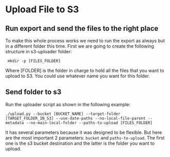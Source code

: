 # Upload File to S3

## Run export and send the files to the right place

To make this whole process works we need to run the export as always but in a different folder this time.
First we are going to create the following structure in s3-uploader folder:

` mkdir -p [FILES_FOLDER]`

Where [FOLDER] is the folder in charge to hold all the files that you want to upload to S3. You could use whatever name you want for this folder.

## Send folder to s3

Run the uploader script as shown in the following example:

```
./upload.py --bucket [BUCKET_NAME] --target-folder [TARGET_FOLDER_IN_S3] --use-date-paths --no-local-file-parent --metadata --no-main-local-folder --paths-to-upload [FILES_FOLDER]
```

It has several parameters because it was designed to be flexible. But here are the most important 2 parameters: `bucket` and `paths-to-upload`. The first one is the s3 bucket destination and the latter is the folder you want to upload.